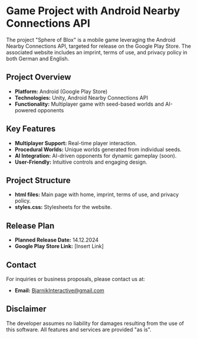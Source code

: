 # Game Project with Android Nearby Connections API

The project "Sphere of Blox" is a mobile game leveraging the Android Nearby Connections API, targeted for release on the Google Play Store. The associated website includes an imprint, terms of use, and privacy policy in both German and English.

## Project Overview
- **Platform:** Android (Google Play Store)
- **Technologies:** Unity, Android Nearby Connections API
- **Functionality:** Multiplayer game with seed-based worlds and AI-powered opponents

## Key Features
- **Multiplayer Support:** Real-time player interaction.
- **Procedural Worlds:** Unique worlds generated from individual seeds.
- **AI Integration:** AI-driven opponents for dynamic gameplay (soon).
- **User-Friendly:** Intuitive controls and engaging design.

## Project Structure
- **html files:** Main page with home, imprint, terms of use, and privacy policy.
- **styles.css:** Stylesheets for the website.

## Release Plan
- **Planned Release Date:** 14.12.2024
- **Google Play Store Link:** [Insert Link]

## Contact
For inquiries or business proposals, please contact us at:
- **Email:** BjarnikInteractive@gmail.com

## Disclaimer
The developer assumes no liability for damages resulting from the use of this software. All features and services are provided "as is".
